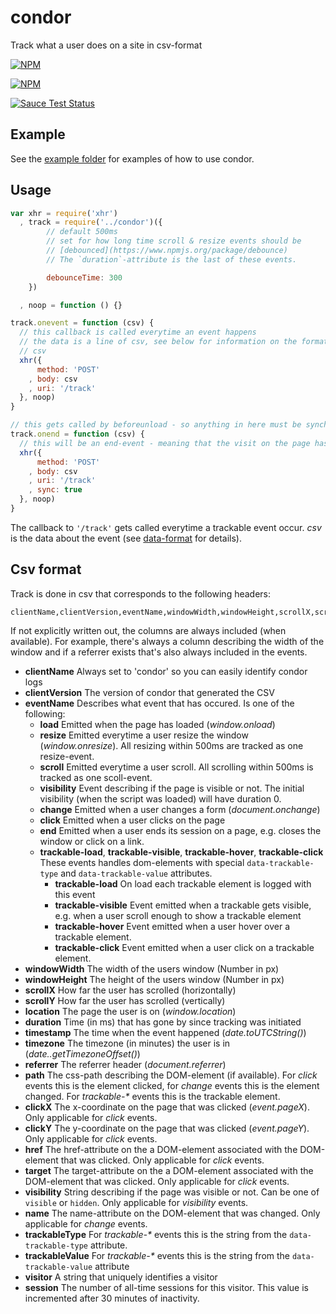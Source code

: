 # condor

Track what a user does on a site in csv-format

[![NPM](https://nodei.co/npm/condor.png?downloads&stars)](https://nodei.co/npm/condor/)

[![NPM](https://nodei.co/npm-dl/condor.png)](https://nodei.co/npm/condor/)

[![Sauce Test Status](https://saucelabs.com/browser-matrix/mic-condor.svg?auth=adcabc92c3b9ffe4987e7efc3925a23b)](https://saucelabs.com/u/mic-condor)

## Example

See the [example folder](https://github.com/micnews/condor/tree/master/example) for examples of how to use condor.

## Usage

```js
var xhr = require('xhr')
  , track = require('../condor')({
        // default 500ms
        // set for how long time scroll & resize events should be
        // [debounced](https://www.npmjs.org/package/debounce)
        // The `duration`-attribute is the last of these events.

        debounceTime: 300
    })

  , noop = function () {}

track.onevent = function (csv) {
  // this callback is called everytime an event happens
  // the data is a line of csv, see below for information on the format of the
  // csv
  xhr({
      method: 'POST'
    , body: csv
    , uri: '/track'
  }, noop)
}

// this gets called by beforeunload - so anything in here must be synchronous
track.onend = function (csv) {
  // this will be an end-event - meaning that the visit on the page has ended
  xhr({
      method: 'POST'
    , body: csv
    , uri: '/track'
    , sync: true
  }, noop)
}
```

The callback to `'/track'` gets called everytime a trackable event occur. _csv_ is the data about the event (see [data-format](#data-format) for details).

## Csv format

Track is done in csv that corresponds to the following headers:

```
clientName,clientVersion,eventName,windowWidth,windowHeight,scrollX,scrollY,location,duration,referrer,path,clickX,clickY,href,target,visibility,name,trackableType,trackableValue,visitor,session
```

If not explicitly written out, the columns are always included (when available). For example, there's always a column describing the width of the window and if a referrer exists that's also always included in the events.

* __clientName__ Always set to 'condor' so you can easily identify condor logs
* __clientVersion__ The version of condor that generated the CSV
* __eventName__ Describes what event that has occured. Is one of the following:
  * __load__ Emitted when the page has loaded (_window.onload_)
  * __resize__ Emitted everytime a user resize the window (_window.onresize_). All resizing within 500ms are tracked as one resize-event.
  * __scroll__ Emitted everytime a user scroll. All scrolling within 500ms is tracked as one scoll-event.
  * __visibility__ Event describing if the page is visible or not. The initial visibility (when the script was loaded) will have duration 0.
  * __change__ Emitted when a user changes a form (_document.onchange_)
  * __click__ Emitted when a user clicks on the page
  * __end__ Emitted when a user ends its session on a page, e.g. closes the window or click on a link.
  * __trackable-load__, __trackable-visible__, __trackable-hover__, __trackable-click__ These events handles dom-elements with special `data-trackable-type` and `data-trackable-value` attributes.
    * __trackable-load__ On load each trackable element is logged with this event
    * __trackable-visible__ Event emitted when a trackable gets visible, e.g. when a user scroll enough to show a trackable element
    * __trackable-hover__ Event emitted when a user hover over a trackable element.
    * __trackable-click__ Event emitted when a user click on a trackable element.
* __windowWidth__ The width of the users window (Number in px)
* __windowHeight__ The height of the users window (Number in px)
* __scrollX__ How far the user has scrolled (horizontally)
* __scrollY__ How far the user has scrolled (vertically)
* __location__ The page the user is on (_window.location_)
* __duration__ Time (in ms) that has gone by since tracking was initiated
* __timestamp__ The time when the event happened (_date.toUTCString()_)
* __timezone__ The timezone (in minutes) the user is in (_date..getTimezoneOffset()_)
* __referrer__ The referrer header (_document.referrer_)
* __path__ The css-path describing the DOM-element (if available). For _click_ events this is the element clicked, for _change_ events this is the element changed. For _trackable-*_ events this is the trackable element.
* __clickX__ The x-coordinate on the page that was clicked (_event.pageX_). Only applicable for _click_ events.
* __clickY__ The y-coordinate on the page that was clicked (_event.pageY_). Only applicable for _click_ events.
* __href__ The href-attribute on the a DOM-element associated with the DOM-element that was clicked. Only applicable for _click_ events.
* __target__ The target-attribute on the a DOM-element associated with the DOM-element that was clicked. Only applicable for _click_ events.
* __visibility__ String describing if the page was visible or not. Can be one of `visible` or `hidden`. Only applicable for _visibility_ events.
* __name__ The name-attribute on the DOM-element that was changed. Only applicable for _change_ events.
* __trackableType__ For _trackable-*_ events this is the string from the `data-trackable-type` attribute.
* __trackableValue__ For _trackable-*_ events this is the string from the `data-trackable-value` attribute
* __visitor__ A string that uniquely identifies a visitor
* __session__ The number of all-time sessions for this visitor. This value is incremented after 30 minutes of inactivity.
